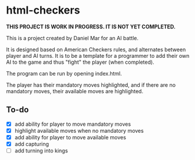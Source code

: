 # html-checkers
**THIS PROJECT IS WORK IN PROGRESS. IT IS NOT YET COMPLETED.**

This is a project created by Daniel Mar for an AI battle. 

It is designed based on American Checkers rules, and alternates between player and AI turns. It is to be a template for a programmer to add their own AI to the game and thus "fight" the player (when completed). 

The program can be run by opening index.html.

The player has their mandatory moves highlighted, and if there are no mandatory moves, their available moves are highlighted.

## To-do
- [x] add ability for player to move mandatory moves
- [x] highlight available moves when no mandatory moves
- [x] add ability for player to move available moves
- [x] add capturing
- [ ] add turning into kings
